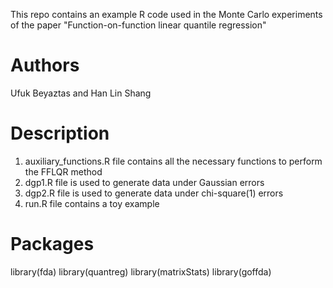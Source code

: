 This repo contains an example R code used in the Monte Carlo experiments of the paper "Function-on-function linear quantile regression"
# Authors
Ufuk Beyaztas and Han Lin Shang
# Description
1) auxiliary_functions.R file contains all the necessary functions to perform the FFLQR method
2) dgp1.R file is used to generate data under Gaussian errors
3) dgp2.R file is used to generate data under chi-square(1) errors
4) run.R file contains a toy example
# Packages
library(fda) 
library(quantreg)
library(matrixStats)
library(goffda)

